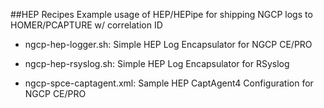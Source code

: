 ##HEP Recipes
Example usage of HEP/HEPipe for shipping NGCP logs to HOMER/PCAPTURE w/ correlation ID

* ngcp-hep-logger.sh: Simple HEP Log Encapsulator for NGCP CE/PRO

* ngcp-hep-rsyslog.sh: Simple HEP Log Encapsulator for RSyslog

* ngcp-spce-captagent.xml: Sample HEP CaptAgent4 Configuration for NGCP CE/PRO


